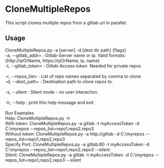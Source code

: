 # CloneMultipleRepos

This script clones multiple repos from a gitlab url in parallel. 

## Usage 

CloneMultipleRepos.py -a [server] -d [dest dir path] {flags} <br>
 -a, --gitlab_addr=    : Gitlab-Server name or ip. Valid formats: {http://ipOrName, https://ipOrName, ip, name} <br>
 -t, --gitlab_token=   : Gitlab-Access token. Needed for private repos. <br>
<br>
 -r, --repos_list=     : List of repo names separated by comma to clone. <br>
 -d, --dest_path=      : Destination path to clone repos to. <br>
<br>
 -s, --silent          : Silent mode - no user interaction. <br>
<br>
 -h, --help            : print this help message and exit <br>
<br>
Run Examples<br>
  Help:           CloneMultipleRepos.py -h <br>
  With token:     CloneMultipleRepos.py -a gitlab -t myAccessToken -d C:\myrepos --repos_list=repo1,repo2,repo3 <br>
  Without token:  CloneMultipleRepos.py -a http://gitlab -d C:\myrepos --repos_list=repo1,repo2,repo3 <br>
  Specify Port:   CloneMultipleRepos.py -a gitlab:80 -t myAccessToken -d C:\myrepos --repos_list=repo1,repo2,repo3 --silent <br>
  Silent:         CloneMultipleRepos.py -a gitlab -t myAccessToken -d C:\myrepos --repos_list=repo1,repo2,repo3 --silent <br>
